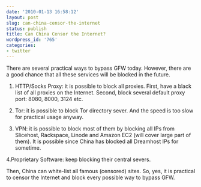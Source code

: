 ```yaml
---
date: '2010-01-13 16:58:12'
layout: post
slug: can-china-censor-the-internet
status: publish
title: Can China Censor the Internet?
wordpress_id: '765'
categories:
- twitter
---
```


There are several practical ways to bypass GFW today. However, there are a good chance that all these services will be blocked in the future.

1. HTTP/Socks Proxy: it is possible to block all proxies. First, have a black list of all proxies on the Internet. Second, block several default proxy port: 8080, 8000, 3124 etc.

2. Tor: it is possible to block Tor directory sever. And the speed is too slow for practical usage anyway.

3. VPN: it is possible to block most of them by blocking all IPs from Slicehost, Rackspace, Linode and Amazon EC2 (will cover large part of them). It is possible since China has blocked all Dreamhost IPs for sometime.

4.Proprietary Software: keep blocking their central severs.

Then, China can white-list all famous (censored) sites. So, yes, it is practical to censor the Internet and block every possible way to bypass GFW.

